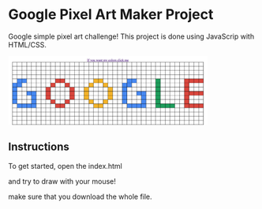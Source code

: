 # Google Pixel Art Maker Project
Google simple pixel art challenge! This project is done using JavaScrip with HTML/CSS.

<img src="Google.png" width = "80%" >

## Instructions

To get started, open the index.html

and try to draw with your mouse!

make sure that you download the whole file.
